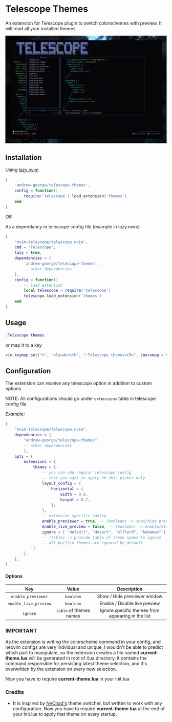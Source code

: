 # Telescope Themes

An extension for Telescope plugin to switch colorschemes with preview. It will read all your installed themes

![demo](assets/demo.png)

## Installation

Using [lazy.nvim](https://github.com/folke/lazy.nvim)

```lua
{
    'andrew-george/telescope-themes',
    config = function()
        require('telescope').load_extension('themes')
    end
}
```

_OR_

As a dependancy in telescope config file (example in lazy.nvim)

```lua
{
    'nvim-telescope/telescope.nvim',
    cmd = 'Telescope',
    lazy = true,
    dependencies = {
        'andrew-george/telescope-themes',
        -- other dependencies
    },
    config = function()
        -- load extension
        local telescope = require('telescope')
        telescope.load_extension('themes')
    end
}
```

## Usage

```lua
:Telescope themes
```

or map it to a key

```lua
vim.keymap.set("n", "<leader>th", ":Telescope themes<CR>", {noremap = true, silent = true, desc = "Theme Switcher"})
```

## Configuration

The extension can receive any telescope option in addition to custom options

NOTE: All configurations should go under `extensions` table in telescope config file

*Example:*
```lua
{
    "nvim-telescope/telescope.nvim",
    dependencies = {
        "andrew-george/telescope-themes",
        -- other dependencies
        },
    opts = {
        extensions = {
            themes = {
                -- you can add regular telescope config
                -- that you want to apply on this picker only
                layout_config = {
                    horizontal = {
                        width = 0.8,
                        height = 0.7,
                    },
                },
                -- extension specific config
                enable_previewer = true, -- (boolean) -> show/hide previewer window
                enable_live_preview = false, -- (boolean) -> enable/disable live preview
                ignore = { "default", "desert", "elflord", "habamax" },
                -- (table) -> provide table of theme names to ignore
                -- all builtin themes are ignored by default
            },
        },
    },
}
```
#### Options

|Key|Value|Description|
|:---:|:---:|:---:|
|`enable_previewer`|`boolean`|Show / Hide previewer window
|`enable_live_preview`|`boolean`|Enable / Disable live preview
|`ignore`|`table` of themes names|Ignore specific themes from appearing in the list


### IMPORTANT

As the extension is writing the colorscheme command in your config, and neovim configs are very indvidual and unique, I wouldn't be able to predict which part to manipulate,
so the extension creates a file named **current-theme.lua** will be generated in root of /lua directory, it contains the command responsible for persisting latest theme selection, and it's overwritten by the extension on every new selection.

Now you have to require **current-theme.lua** in your init.lua

### Credits

- It is inspired by [NvChad's](https://github.com/NvChad/NvChad) theme switcher, but written to work with any configuration.
  Now you have to require **current-theme.lua** at the end of your init.lua to apply that theme on every startup.
